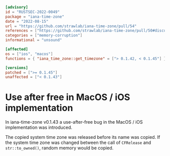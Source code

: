 ```toml
[advisory]
id = "RUSTSEC-2022-0049"
package = "iana-time-zone"
date = "2022-08-15"
url = "https://github.com/strawlab/iana-time-zone/pull/54"
references = ["https://github.com/strawlab/iana-time-zone/pull/50#discussion_r945353515"]
categories = ["memory-corruption"]
informational = "unsound"

[affected]
os = ["ios", "macos"]
functions = { "iana_time_zone::get_timezone" = ["> 0.1.42, < 0.1.45"] }

[versions]
patched = [">= 0.1.45"]
unaffected = ["< 0.1.43"]
```

# Use after free in MacOS / iOS implementation

In iana-time-zone v0.1.43 a use-after-free bug in the MacOS / iOS implementation was introduced.

The copied system time zone was released before its name was copied.
If the system time zone was changed between the call of `CFRelease` and `str::to_owned()`,
random memory would be copied.
